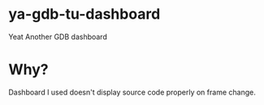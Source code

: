 # ya-gdb-tu-dashboard
Yeat Another GDB dashboard

# Why?

Dashboard I used doesn't display source code properly on frame change.
